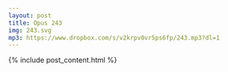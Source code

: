 ```yaml
---
layout: post
title: Opus 243
img: 243.svg
mp3: https://www.dropbox.com/s/v2krpv0vr5ps6fp/243.mp3?dl=1
---
```


{% include post_content.html %}

